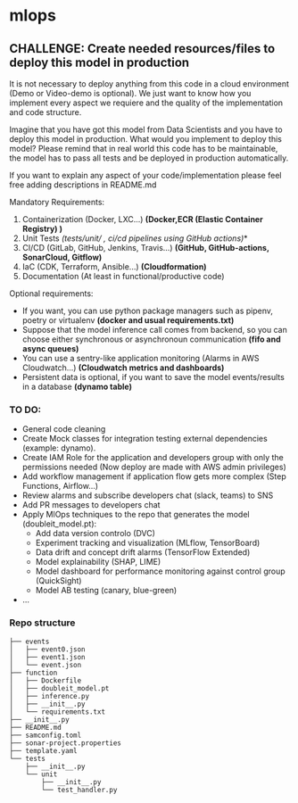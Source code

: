 # mlops


## CHALLENGE: Create needed resources/files to deploy this model in production

It is not necessary to deploy anything from this code in a cloud environment (Demo or Video-demo is optional). We just
want to know how you implement every aspect we requiere and the quality of the implementation and code structure.

Imagine that you have got this model from Data Scientists and you have to deploy this model in production. What would
you implement to deploy this model? Please remind that in real world this code has to be maintainable, the model has
to pass all tests and be deployed in production automatically.

If you want to explain any aspect of your code/implementation please feel free adding descriptions in README.md

Mandatory Requirements:

1. Containerization (Docker, LXC...) **(Docker,ECR (Elastic Container Registry) )**
2. Unit Tests **(tests/unit/* , ci/cd pipelines using GitHub actions)**
2. CI/CD (GitLab, GitHub, Jenkins, Travis...) **(GitHub, GitHub-actions, SonarCloud, Gitflow)**
3. IaC (CDK, Terraform, Ansible...) **(Cloudformation)**
4. Documentation (At least in functional/productive code)

Optional requirements:

- If you want, you can use python package managers such as pipenv, poetry or virtualenv **(docker and usual requirements.txt)**
- Suppose that the model inference call comes from backend, so you can choose either synchronous or asynchronoun communication **(fifo and async queues)**
- You can use a sentry-like application monitoring (Alarms in AWS Cloudwatch...) **(Cloudwatch metrics and dashboards)**
- Persistent data is optional, if you want to save the model events/results in a database **(dynamo table)**



### TO DO:

 - General code cleaning
 - Create Mock classes for integration testing external dependencies (example: dynamo).
 - Create IAM Role for the application and developers group with only the permissions needed (Now deploy are made with AWS admin privileges)
 - Add workflow management if application flow gets more complex (Step Functions, Airflow...)
 - Review alarms and subscribe developers chat (slack, teams) to SNS
 - Add PR messages to developers chat
 - Apply MlOps techniques to the repo that generates the model (doubleit_model.pt):
     - Add data version controlo (DVC)
     - Experiment tracking and visualization (MLflow, TensorBoard)
     - Data drift and concept drift alarms (TensorFlow Extended)
     - Model explainability (SHAP, LIME)
     - Model dashboard for performance monitoring against control group (QuickSight)
     - Model AB testing (canary, blue-green)
 - ...
 


### Repo structure

```
├── events
│   ├── event0.json
│   ├── event1.json
│   └── event.json
├── function
│   ├── Dockerfile
│   ├── doubleit_model.pt
│   ├── inference.py
│   ├── __init__.py
│   └── requirements.txt
├── __init__.py
├── README.md
├── samconfig.toml
├── sonar-project.properties
├── template.yaml
└── tests
    ├── __init__.py
    └── unit
        ├── __init__.py
        └── test_handler.py
```
